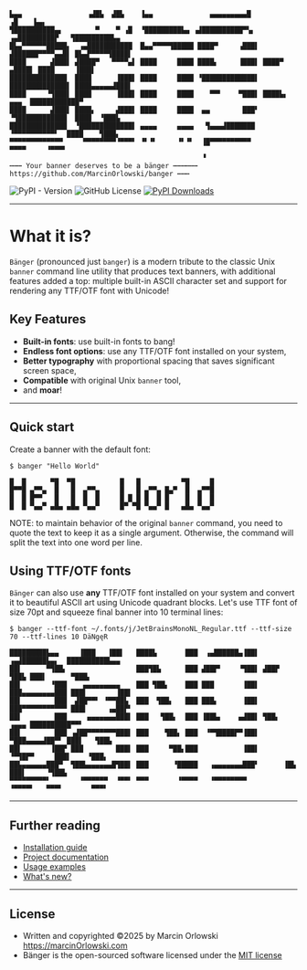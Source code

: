 ```ascii
▙▄▄                ▗▟█▙  ▟█▙    ▐▄▄              ▄▄▄▄▄▄▄▄▄█             ▗█    ▙▄▖
▜██████████▄▖        ▀    ▀ ▗█  ▝█████████▙▄ ▗▟██████████▀▚▖   ▗▄█████████▛   ▜█████████▙▄
█▙▄▀▀▀▀▀▀█████▖  ▗▄███████████  █▄▄▀▀▀▀▜█████ ████▀     ▗███▌ ▟██████▀▀▀▀▄▄█▌ █▙▄▛▀▀▀▀▜████▌
████      ▟███▌ ▟████▀   ▀▀▀▀▄▌ ████     ████ ████▖     ▐███▌ ████▀    ▄████▌ ████     ▐███▌
██████████████  ████      ▐███▌ ████     ████ ▝█████████████▌ ██████████████▌ ████▄▄▄▄▄▟███▌
████     ▝▜███▌ ████      ▐███▌ ████     ████    ▀▀▘    ▀███▌ ████▙▖     ▄▄▄  ████████████▀
████      ▟███▌ ████▖     ▟███▌ ████     ████  ▄▄        ███▘ ▝▜████████████  ████  ▝███▙
██████████████  ▝█████████████▌ ▄▄▄▄     ▄▄▄▄   ▜▄▄▄▟███████    ▝▀▀▀▀▀▀▀▀▀▀▘  ████    ▜███▖
▀▀▀▀▀▀▀▀▀▀▀▀▀     ▀▀▀▀▀▀▀▀▝▀▀▀▘ ▝▘▝▘     ▝▘▝▘  ▐█▀▀▀▀▀▀▀▀▀▀                   ▀▀▀▀     ▝▀▀▀▘
                                               ▝
┅┅┅ Your banner deserves to be a bänger ┅┅┅┅┅┅ https://github.com/MarcinOrlowski/banger ┅┅┅
```

![PyPI - Version](https://img.shields.io/pypi/v/banger?style=flat)
![GitHub License](https://img.shields.io/github/license/MarcinOrlowski/banger)
[![PyPI Downloads](https://static.pepy.tech/badge/banger)](https://pepy.tech/projects/banger)

---

# What it is?

`Bänger` (pronounced just `banger`) is a modern tribute to the classic Unix `banner` command line
utility that produces text banners, with additional features added a top:  multiple built-in ASCII
character set and support for rendering any TTF/OTF font with Unicode!

## Key Features

- **Built-in fonts**: use built-in fonts to bang!
- **Endless font options**: use any TTF/OTF font installed on your system,
- **Better typography**  with proportional spacing that saves significant screen space,
- **Compatible** with original Unix `banner` tool,
- and **moar**!

---

## Quick start

Create a banner with the default font:

```ascii
$ banger "Hello World"

█  █      ▀█  ▀█           █   █          ▀█     █
█▀▀█ ▄▀▀▄  █   █  ▄▀▀▄     █   █ ▄▀▀▄ █▄▀  █  ▄▀▀█
█  █ █▀▀   █   █  █  █     █ █ █ █  █ █    █  █  █
█  █ ▀▄▄▀ ▄█▄ ▄█▄ ▀▄▄▀     █▀ ▀█ ▀▄▄▀ █   ▄█▄ ▀▄▄▀
```

NOTE: to maintain behavior of the original `banner` command, you need to quote the text to keep it
as a single argument. Otherwise, the command will split the text into one word per line.

## Using TTF/OTF fonts

`Bänger` can also use **any** TTF/OTF font installed on your system and convert it to beautiful
ASCII art using Unicode quadrant blocks. Let's use TTF font of size 70pt and squeeze final banner
into 10 terminal lines:

```ascii
$ banger --ttf-font ~/.fonts/j/JetBrainsMonoNL_Regular.ttf --ttf-size 70 --ttf-lines 10 DäNgęR

█████████▙▄▄     ▐███   ▐██▌   ████▙       ███  ▗▄██████▄▐██▌  ▗▄▟██████▙▄▖  ██████████▙▄▄
██▌      ▀▜██▖                 ███▜█▙      ███ ▟██▛▘    ▝▜██▌ ▟██▛      ▜██▙ ███▌      ▀███▖
██▌       ▝███    ▄▄▄▄▄▄▄▄▄    ███ ▜██▖    ███ ███       ▐██▌ ███▄▄▄▄▄▄▄▄███ ███▌       ▐██▌
██▌        ███  ▟██▀▀▘ ▝▀▀██▙  ███  ▜██▖   ███ ███▖      ▐██▌ ███▀▀▀▀▀▀▀▀▀▀▀ ███▌     ▗▄██▛▘
██▌        ███     ▄▄▄▄▄▄▄███▌ ███   ▜██▖  ███ ▐██▙▖    ▄▟██▌ ▜██▖      ▗▄▄▄ ██████████▀▀▘
██▌        ███ ▗▟██▀▀▀▀▀▀▀███▌ ███    ▜██▖ ███  ▝▀▜████▛▀▐██▌  ▀███▄▄▄▄▟██▀▘ ███▌   ▜██▙
██▌       ▐██▛ ███        ███▌ ███     ▀██▖███           ▐██▌     ▝▀▜█▛▀     ███▌    ▝███▖
██▙▄▄▄▄▄▄███▀  ▜██▙▄▄▄▄▄▄█▜██▌ ███      ▝█████   ▗▄▄▄▄▄▄▄███▘      ▐█▙       ███▌     ▝▜██▙
▀▀▀▀▀▀▀▀▀▘       ▝▀▀▀▀▀▀  ▝▀▀▘ ▀▀▀       ▝▀▀▀▀   ▝▀▀▀▀▀▀▀▀          ▝▀▀▀▀▘   ▀▀▀▘       ▀▀▀▘
```

---

## Further reading

- [Installation guide](docs/README.md#installation)
- [Project documentation](docs/README.md)
- [Usage examples](docs/README.md#usage)
- [What's new?](CHANGES.md)

---

## License

- Written and copyrighted &copy;2025 by Marcin Orlowski <https://marcinOrlowski.com>
- Bänger is the open-sourced software licensed under
  the [MIT license](http://opensource.org/licenses/MIT)
